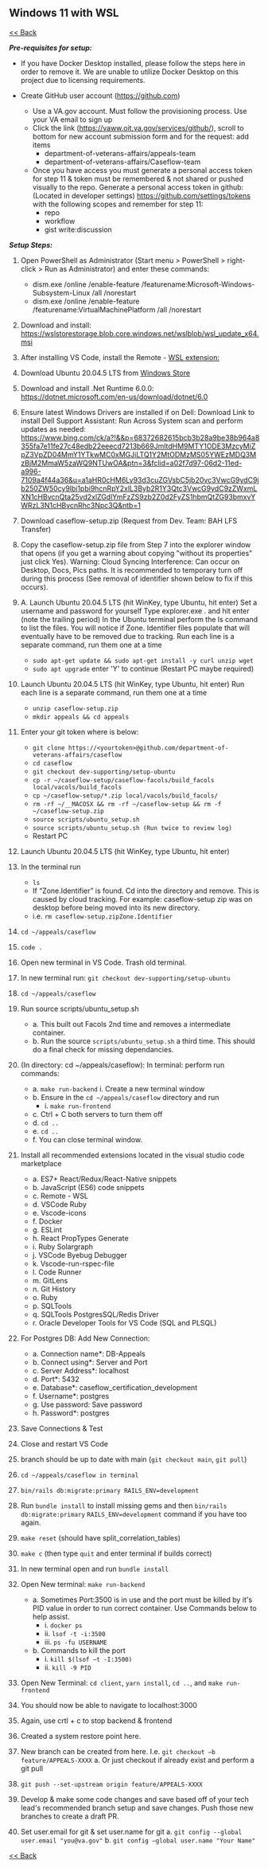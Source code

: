 ## Windows 11 with WSL #######################################################

[<< Back](README.md)

***Pre-requisites for setup:***

* If you have Docker Desktop installed, please follow the steps here in order to
remove it. We are unable to utilize Docker Desktop on this project due to licensing
requirements.

* Create GitHub user account (https://github.com)
    * Use a VA.gov account. Must follow the provisioning process. Use your VA email to
sign up
    * Click the link (https://vaww.oit.va.gov/services/github/), scroll to bottom for new
account submission form and for the request: add items
        * department-of-veterans-affairs/appeals-team
        * department-of-veterans-affairs/Caseflow-team
    * Once you have access you must generate a personal access token for step 11
& token must be remembered & not shared or pushed visually to the repo. Generate a personal access token in github: (Located in developer settings)
https://github.com/settings/tokens with the following scopes and remember for step 11:
        * repo
        * workflow
        * gist write:discussion

***Setup Steps:***

1. Open PowerShell as Administrator (Start menu > PowerShell > right-click > Run as Administrator) and enter these commands:
    * dism.exe /online /enable-feature /featurename:Microsoft-Windows-Subsystem-Linux /all /norestart
    * dism.exe /online /enable-feature /featurename:VirtualMachinePlatform /all /norestart

2. Download and install: https://wslstorestorage.blob.core.windows.net/wslblob/wsl_update_x64.msi

3. After installing VS Code, install the Remote - [WSL extension:](https://marketplace.visualstudio.com/items?itemName=ms-vscode-remote.remote-wsl)

4. Download Ubuntu 20.04.5 LTS from [Windows Store](https://apps.microsoft.com/store/search/Ubuntu)

5. Download and install .Net Runtime 6.0.0: https://dotnet.microsoft.com/en-us/download/dotnet/6.0

6. Ensure latest Windows Drivers are installed if on Dell: Download Link to install Dell Support Assistant: Run Across System scan and perform updates as needed: <https://www.bing.com/ck/a?!&&p=68372682615bcb3b28a9be38b964a8355fa7e11fe27c48edb22eeecd7213b669JmltdHM9MTY1ODE3MzcyMiZpZ3VpZD04MmY1YTkwMC0xMGJiLTQ1Y2MtODMzMS05YWEzMDQ3MzBjM2MmaW5zaWQ9NTUwOA&ptn=3&fclid=a02f7d97-06d2-11ed-a996-7109a4f44a36&u=a1aHR0cHM6Ly93d3cuZGVsbC5jb20vc3VwcG9ydC9jb250ZW50cy9lbi1pbi9hcnRpY2xlL3Byb2R1Y3Qtc3VwcG9ydC9zZWxmLXN1cHBvcnQta25vd2xlZGdlYmFzZS9zb2Z0d2FyZS1hbmQtZG93bmxvYWRzL3N1cHBvcnRhc3Npc3Q&ntb=1>

7. Download caseflow-setup.zip (Request from Dev. Team: BAH LFS Transfer)

8. Copy the caseflow-setup.zip file from Step 7 into the explorer window that opens (if you get a warning about copying "without its properties" just click Yes). Warning: Cloud Syncing Interference: Can occur on Desktop, Docs, Pics paths. It is recommended to temporary turn off during this process (See removal of identifier shown below to fix if this occurs).

9. A. Launch Ubuntu 20.04.5 LTS (hit WinKey, type Ubuntu, hit enter) Set a username and password for yourself
Type explorer.exe . and hit enter (note the trailing period)
In the Ubuntu terminal perform the ls command to list the files. You will notice if Zone. Identifier files populate that will eventually have to be removed due to tracking.
Run each line is a separate command, run them one at a time
    * ```sudo apt-get update && sudo apt-get install -y curl unzip wget```
    * ```sudo apt upgrade``` enter 'Y' to continue
(Restart PC maybe required)

10. Launch Ubuntu 20.04.5 LTS (hit WinKey, type Ubuntu, hit enter)
Run each line is a separate command, run them one at a time
    * ```unzip caseflow-setup.zip```
    * ```mkdir appeals && cd appeals```

11. Enter your git token where <yourtoken> is below:
    * ```git clone https://<yourtoken>@github.com/department-of-veterans-affairs/caseflow```
    * ```cd caseflow```
    * ```git checkout dev-supporting/setup-ubuntu```
    * ```cp -r ~/caseflow-setup/caseflow-facols/build_facols local/vacols/build_facols```
    * ```cp ~/caseflow-setup/*.zip local/vacols/build_facols/```
    * ```rm -rf ~/__MACOSX && rm -rf ~/caseflow-setup && rm -f ~/caseflow-setup.zip```
    * ```source scripts/ubuntu_setup.sh```
    * ```source scripts/ubuntu_setup.sh (Run twice to review log)```
    * Restart PC

12. Launch Ubuntu 20.04.5 LTS (hit WinKey, type Ubuntu, hit enter)

13. In the terminal run
    * ```ls```
    * If “Zone.Identifier” is found. Cd into the directory and remove. This is caused by cloud tracking. For example: caseflow-setup zip was on desktop before being moved into its new directory.
    * i.e. ```rm caseflow-setup.zipZone.Identifier```
14. ```cd ~/appeals/caseflow```

15. ```code .```

16. Open new terminal in VS Code. Trash old terminal.

17. In new terminal run: ```git checkout dev-supporting/setup-ubuntu```

18. ```cd ~/appeals/caseflow```

19. Run source scripts/ubuntu_setup.sh
    * a. This built out Facols 2nd time and removes a intermediate container.
    * b. Run the source `scripts/ubuntu_setup.sh` a third time. This should do a final check for missing dependancies.

20. (In directory: cd ~/appeals/caseflow): In terminal: perform run commands:
    * a. `make run-backend`
        i. Create a new terminal window
    * b. Ensure in the ```cd ~/appeals/caseflow``` directory and run
        * i. ```make run-frontend```
    * c. Ctrl + C both servers to turn them off
    * d. ```cd ..```
    * e. ```cd ..```
    * f. You can close terminal window.

21. Install all recommended extensions located in the visual studio code marketplace
    * a. ES7+ React/Redux/React-Native snippets
    * b. JavaScript (ES6) code snippets
    * c. Remote - WSL
    * d. VSCode Ruby
    * e. Vscode-icons
    * f. Docker
    * g. ESLint
    * h. React PropTypes Generate
    * i. Ruby Solargraph
    * j. VSCode Byebug Debugger
    * k. Vscode-run-rspec-file
    * l. Code Runner
    * m. GitLens
    * n. Git History
    * o. Ruby
    * p. SQLTools
    * q. SQLTools PostgresSQL/Redis Driver
    * r. Oracle Developer Tools for VS Code (SQL and PLSQL)

22. For Postgres DB: Add New Connection:
    * a. Connection name*: DB-Appeals
    * b. Connect using*: Server and Port
    * c. Server Address*: localhost
    * d. Port*: 5432
    * e. Database*: caseflow_certification_development
    * f. Username*: postgres
    * g. Use password: Save password
    * h. Password*: postgres

23. Save Connections & Test

24. Close and restart VS Code

25. branch should be up to date with main (```git checkout main```, ```git pull```)

26. ```cd ~/appeals/caseflow in terminal```

27. ```bin/rails db:migrate:primary RAILS_ENV=development```

28. Run ```bundle install``` to install missing gems and then ```bin/rails db:migrate:primary``` ```RAILS_ENV=development``` command if you have too again.

29. ```make reset``` (should have split_correlation_tables)

30. ```make c``` (then type ```quit``` and enter terminal if builds correct)

31. In new terminal open and run ```bundle install```

32. Open New terminal: ```make run-backend```
    * a. Sometimes Port:3500 is in use and the port must be killed by it's PID value in order to run correct container. Use Commands below to help assist.
        * i. ```docker ps```
        * ii. ```lsof -t -i:3500```
        * iii. ```ps -fu USERNAME```
    * b. Commands to kill the port
        * i. ```kill $(lsof –t -I:3500)```
        * ii. ```kill -9 PID```

33. Open New Terminal: ```cd client```, ```yarn install```, ```cd ..```, and ```make run-frontend```

34. You should now be able to navigate to localhost:3000

35. Again, use crtl + c to stop backend & frontend

36. Created a system restore point here.

37. New branch can be created from here. I.e. ```git checkout –b feature/APPEALS-XXXX```
    a. Or just checkout if already exist and perform a git pull

38. ```git push --set-upstream origin feature/APPEALS-XXXX```

39. Develop & make some code changes and save based off of your tech lead's recommended branch setup and save changes. Push those new branches to create a draft PR.

40. Set user.email for git & set user.name for git
    a. ```git config --global user.email "you@va.gov"```
    b. ```git config –global user.name "Your Name"```

[<< Back](README.md)
